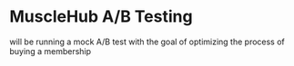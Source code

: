 # MuscleHub A/B Testing
 will be running a mock A/B test with the goal of optimizing the process of buying a membership
